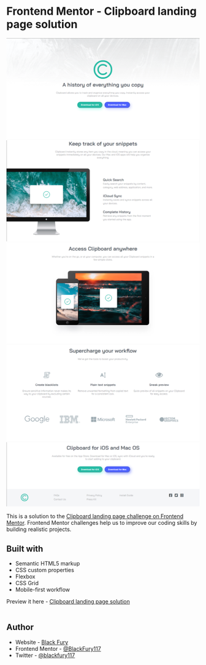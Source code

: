 # Frontend Mentor - Clipboard landing page solution

![Design preview for the Clipboard landing page challenge](./design/Screenshot-of-my-work.png)
![Design preview for the Clipboard landing page challenge](./design/Screenshot-of-my-work-1.png)
![Design preview for the Clipboard landing page challenge](./design/Screenshot-of-my-work-2.png)
![Design preview for the Clipboard landing page challenge](./design/Screenshot-of-my-work-3.png)
![Design preview for the Clipboard landing page challenge](./design/Screenshot-of-my-work-4.png) <br>

This is a solution to the [Clipboard landing page challenge on Frontend Mentor](https://www.frontendmentor.io/challenges/clipboard-landing-page-5cc9bccd6c4c91111378ecb9). Frontend Mentor challenges help us to improve our coding skills by building realistic projects.

## Built with

- Semantic HTML5 markup
- CSS custom properties
- Flexbox
- CSS Grid
- Mobile-first workflow

Preview it here - [Clipboard landing page solution]() <br><br>

## Author

- Website - [Black Fury](https://blackfury117.github.io/)
- Frontend Mentor - [@BlackFury117](https://www.frontendmentor.io/profile/BlackFury117)
- Twitter - [@blackfury117](https://www.twitter.com/blackfury117)